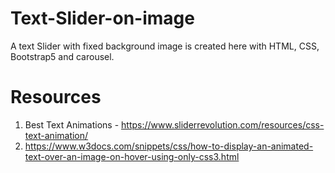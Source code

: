 # Text-Slider-on-image
A text Slider with fixed background image is created here with HTML, CSS, Bootstrap5 and carousel.

# Resources
1. Best Text Animations - https://www.sliderrevolution.com/resources/css-text-animation/
2. https://www.w3docs.com/snippets/css/how-to-display-an-animated-text-over-an-image-on-hover-using-only-css3.html
